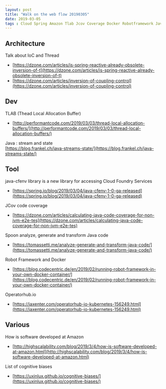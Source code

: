 ```yaml
---
layout: post
title: "Walk on the web flow 20190305"
date: 2019-03-05
tags : Cloud Spring Amazon Tlab Jcov Coverage Docker Robotframework Java Stream State Cognitive Biases
---
```


## Architecture   

Talk about IoC and Thread   
* [https://dzone.com/articles/is-spring-reactive-already-obsolete-inversion-of-t](https://dzone.com/articles/is-spring-reactive-already-obsolete-inversion-of-t)
* [https://dzone.com/articles/inversion-of-coupling-control](https://dzone.com/articles/inversion-of-coupling-control)

## Dev    

TLAB (Thead Local Allocation Buffer)   
* [http://performantcode.com/2019/03/03/thread-local-allocation-buffers/](http://performantcode.com/2019/03/03/thread-local-allocation-buffers/)

Java : stream and state   
[https://blog.frankel.ch/java-streams-state/](https://blog.frankel.ch/java-streams-state/)

## Tool   

java-cfenv library is a new library for accessing Cloud Foundry Services   
* [https://spring.io/blog/2019/03/04/java-cfenv-1-0-ga-released](https://spring.io/blog/2019/03/04/java-cfenv-1-0-ga-released)

JCov code coverage    
* [https://dzone.com/articles/calculating-java-code-coverage-for-non-jvm-e2e-tes](https://dzone.com/articles/calculating-java-code-coverage-for-non-jvm-e2e-tes)

Spoon analyze, generate and transform Java code    
* [https://tomassetti.me/analyze-generate-and-transform-java-code/](https://tomassetti.me/analyze-generate-and-transform-java-code/)

Robot Framework and Docker    
* [https://blog.codecentric.de/en/2019/02/running-robot-framework-in-your-own-docker-container/](https://blog.codecentric.de/en/2019/02/running-robot-framework-in-your-own-docker-container/)

Operatorhub.io   
* [https://jaxenter.com/operatorhub-io-kubernetes-156249.html](https://jaxenter.com/operatorhub-io-kubernetes-156249.html)

## Various   

How is software developed at Amazon    
* [http://highscalability.com/blog/2019/3/4/how-is-software-developed-at-amazon.html](http://highscalability.com/blog/2019/3/4/how-is-software-developed-at-amazon.html)

List of cognitive biases
* [https://uxinlux.github.io/cognitive-biases/](https://uxinlux.github.io/cognitive-biases/)

